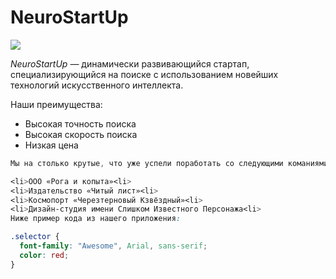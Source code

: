 # NeuroStartUp

![](https://netology-code.github.io/git-homeworks/introduction/assets/logo.png)

*NeuroStartUp* — динамически развивающийся стартап, специализирующийся на поиске с использованием 
 новейших технологий искусственного интеллекта.

Наши преимущества:
* Высокая точность поиска
* Высокая скорость поиска
* Низкая цена
```css
Мы на столько крутые, что уже успели поработать со следующими команиями:

<li>ООО «Рога и копыта»<li>
<li>Издательство «Читый лист»<li>
<li>Космопорт «Черезтерновый Кзвёздный»<li>
<li>Дизайн-студия имени Слишком Известного Персонажа<li>
Ниже пример кода из нашего приложения:

.selector {
  font-family: "Awesome", Arial, sans-serif;
  color: red;
}
```